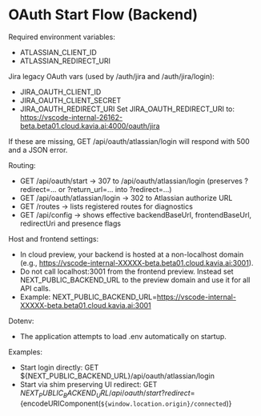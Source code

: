 # OAuth Start Flow (Backend)

Required environment variables:
- ATLASSIAN_CLIENT_ID
- ATLASSIAN_REDIRECT_URI

Jira legacy OAuth vars (used by /auth/jira and /auth/jira/login):
- JIRA_OAUTH_CLIENT_ID
- JIRA_OAUTH_CLIENT_SECRET
- JIRA_OAUTH_REDIRECT_URI
  Set JIRA_OAUTH_REDIRECT_URI to:
  https://vscode-internal-26162-beta.beta01.cloud.kavia.ai:4000/oauth/jira

If these are missing, GET /api/oauth/atlassian/login will respond with 500 and a JSON error.

Routing:
- GET /api/oauth/start -> 307 to /api/oauth/atlassian/login (preserves ?redirect=... or ?return_url=... into ?redirect=...)
- GET /api/oauth/atlassian/login -> 302 to Atlassian authorize URL
- GET /routes -> lists registered routes for diagnostics
- GET /api/config -> shows effective backendBaseUrl, frontendBaseUrl, redirectUri and presence flags

Host and frontend settings:
- In cloud preview, your backend is hosted at a non-localhost domain (e.g., https://vscode-internal-XXXXX-beta.beta01.cloud.kavia.ai:3001).
- Do not call localhost:3001 from the frontend preview. Instead set NEXT_PUBLIC_BACKEND_URL to the preview domain and use it for all API calls.
- Example:
  NEXT_PUBLIC_BACKEND_URL=https://vscode-internal-XXXXX-beta.beta01.cloud.kavia.ai:3001

Dotenv:
- The application attempts to load .env automatically on startup.

Examples:
- Start login directly:
  GET ${NEXT_PUBLIC_BACKEND_URL}/api/oauth/atlassian/login
- Start via shim preserving UI redirect:
  GET ${NEXT_PUBLIC_BACKEND_URL}/api/oauth/start?redirect=${encodeURIComponent(`${window.location.origin}/connected`)}
